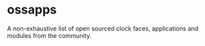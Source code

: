 # ossapps
A non-exhaustive list of open sourced clock faces, applications and modules from the community.
